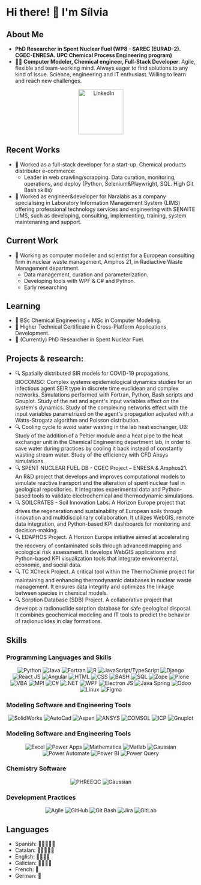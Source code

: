 # Hi there! 👋 I'm Sílvia

## About Me
- **PhD Researcher in Spent Nuclear Fuel (WP8 - SAREC (EURAD-2). CGEC-ENRESA. UPC Chemical Process Engineering program)**
- 👨‍💻 **Computer Modeler, Chemical engineer, Full-Stack Developer**: Agile, flexible and team-working mind. Always eager to find solutions to any kind of issue. Science, engineering and IT enthusiast. Willing to learn and reach new challenges.

<p align="center">
  <a href="https://www.linkedin.com/in/silvia-%C3%A1lvarez-d%C3%ADaz/" target="_blank"><img src="https://img.shields.io/badge/-LinkedIn-blue?style=flat-square&logo=linkedin&logoColor=white" alt="LinkedIn" width="120"></a>
</p>

## Recent Works
- 💼 Worked as a full-stack developer for a start-up. Chemical products distributor e-commerce:
  - Leader in web crawling/scrapping. Data curation, monitoring, operations, and deploy (Python, Selenium\&Playwright, SQL. High Git Bash skills)
- 💼 Worked as engineer&developer for Naralabs as a company specialising in Laboratory Information Management System (LIMS) offering professional technology services and engineering with SENAITE LIMS, such as developing, consulting, implementing, training, system maintenaning and support.

## Current Work
- 💼 Working as computer modeller and scientist for a European consulting firm in nuclear waste management, Amphos 21, in Radiactive Waste Management department.
  - Data management, curation and parameterization.
  - Developing tools with WPF & C# and Python.
  - Early researching

## Learning
- 🌱 BSc Chemical Engineering + MSc in Computer Modeling.
- 🌱 Higher Technical Certificate in Cross-Platform Applications Development.
- 🌱 (Currently) PhD Researcher in Spent Nuclear Fuel.

## Projects & research:
- 🔍 Spatially distributed SIR models for COVID-19 propagations, BIOCOMSC:
  Complex systems epidemiological dynamics studies for an infectious agent SEIR type in discrete time euclidean and complex networks. Simulations performed with Fortran, Python, Bash scripts and Gnuplot. Study of the net and agent's input variables effect on the system's dynamics. Study of the complexing networks effect with the input variables parametrized on the agent's propagation adjusted with a Watts-Strogatz algorithm and Poisson distribution.
- 🔍 Cooling cycle to avoid water wasting in the lab heat exchanger, UB:
  Study of the addition of a Peltier module and a heat pipe to the heat exchanger unit in the Chemical Engineering department lab, in order to save water during practices by cooling it back instead of constantly wasting stream water. Study of the efficiency with CFD Ansys simulations.
- 🔍 SPENT NUCLEAR FUEL DB - CGEC Project – ENRESA & Amphos21. An R&D project that develops and improves computational models to simulate reactive transport and the alteration of spent nuclear fuel in geological repositories. It integrates experimental data and Python-based tools to validate electrochemical and thermodynamic simulations.
- 🔍 SOILCRATES - Soil Innovation Labs. A Horizon Europe project that drives the regeneration and sustainability of European soils through innovation and multidisciplinary collaboration. It utilizes WebGIS, remote data integration, and Python-based KPI dashboards for monitoring and decision-making.
- 🔍 EDAPHOS Project. A Horizon Europe initiative aimed at accelerating the recovery of contaminated soils through advanced mapping and ecological risk assessment. It develops WebGIS applications and Python-based KPI visualization tools that integrate environmental, economic, and social data.
- 🔍 TC XCheck Project. A critical tool within the ThermoChimie project for maintaining and enhancing thermodynamic databases in nuclear waste management. It ensures data integrity and optimizes the linkage between species in chemical models.
- 🔍 Sorption Database (SDB) Project. A collaborative project that develops a radionuclide sorption database for safe geological disposal. It combines geochemical modeling and IT tools to predict the behavior of radionuclides in clay formations.

## Skills

### Programming Languages and Skills
<p align="center">
  <img src="https://img.shields.io/badge/-Python-yellow?style=for-the-badge&logo=python" alt="Python"> 
  <img src="https://img.shields.io/badge/-Java-red?style=for-the-badge&logo=java" alt="Java"> 
  <img src="https://img.shields.io/badge/-Fortran-blue?style=for-the-badge&logo=fortran" alt="Fortran"> 
  <img src="https://img.shields.io/badge/-R-informational?style=for-the-badge&logo=r" alt="R"> 
  <img src="https://img.shields.io/badge/-JS/TS-green?style=for-the-badge&logo=javascript" alt="JavaScript/TypeScript"> 
  <img src="https://img.shields.io/badge/-Django-darkgreen?style=for-the-badge&logo=django" alt="Django"> 
  <img src="https://img.shields.io/badge/-React-blue?style=for-the-badge&logo=react" alt="React JS"> 
  <img src="https://img.shields.io/badge/-Angular-red?style=for-the-badge&logo=angular" alt="Angular"> 
  <img src="https://img.shields.io/badge/-HTML-orange?style=for-the-badge&logo=html5" alt="HTML"> 
  <img src="https://img.shields.io/badge/-CSS-blueviolet?style=for-the-badge&logo=css3" alt="CSS"> 
  <img src="https://img.shields.io/badge/-BASH-lightgrey?style=for-the-badge&logo=gnu-bash" alt="BASH"> 
  <img src="https://img.shields.io/badge/-SQL-darkorange?style=for-the-badge&logo=mysql" alt="SQL"> 
  <img src="https://img.shields.io/badge/-Zope-blueviolet?style=for-the-badge&logo=zope" alt="Zope"> 
  <img src="https://img.shields.io/badge/-Plone-orange?style=for-the-badge&logo=plone" alt="Plone"> 
  <img src="https://img.shields.io/badge/-VBA-yellow?style=for-the-badge&logo=microsoft-excel" alt="VBA"> 
  <img src="https://img.shields.io/badge/-MPI-darkblue?style=for-the-badge&logo=mpi" alt="MPI"> 
  <img src="https://img.shields.io/badge/-C%23-purple?style=for-the-badge&logo=c-sharp" alt="C#"> 
  <img src="https://img.shields.io/badge/-.NET-blue?style=for-the-badge&logo=dotnet" alt=".NET"> 
  <img src="https://img.shields.io/badge/-WPF-darkblue?style=for-the-badge&logo=windows" alt="WPF"> 
  <img src="https://img.shields.io/badge/-Tkinter-lightgrey?style=for-the-badge&logo=python" alt="Electron JS"> 
  <img src="https://img.shields.io/badge/-Java_Spring-red?style=for-the-badge&logo=java" alt="Java Spring"> 
  <img src="https://img.shields.io/badge/-Odoo-blue?style=for-the-badge&logo=odoo" alt="Odoo"> 
  <img src="https://img.shields.io/badge/-Linux-black?style=for-the-badge&logo=linux" alt="Linux">
  <img src="https://img.shields.io/badge/-Figma-orange?style=flat-square&logo=figma" alt="Figma"> 
</p>

### Modeling Software and Engineering Tools
<p align="center">
  <img src="https://img.shields.io/badge/-SolidWorks-red?style=flat-square&logo=solidworks" alt="SolidWorks"> 
  <img src="https://img.shields.io/badge/-AutoCad-lightblue?style=flat-square&logo=autodesk" alt="AutoCad"> 
  <img src="https://img.shields.io/badge/-Aspen-lightgreen?style=flat-square&logo=aspen" alt="Aspen"> 
  <img src="https://img.shields.io/badge/-ANSYS-darkred?style=flat-square&logo=ansys" alt="ANSYS"> 
  <img src="https://img.shields.io/badge/-COMSOL-FF6600?style=flat-square" alt="COMSOL"> 
  <img src="https://img.shields.io/badge/-ICP-blue?style=flat-square" alt="ICP"> 
  <img src="https://img.shields.io/badge/-Gnuplot-lightpurple?style=flat-square&logo=gnuplot" alt="Gnuplot"> 
</p>

### Modeling Software and Engineering Tools
<p align="center">
  <img src="https://img.shields.io/badge/-Excel-green?style=flat-square&logo=microsoft-excel" alt="Excel"> 
  <img src="https://img.shields.io/badge/-Power%20Apps-blue?style=flat-square&logo=microsoft-powerpoint" alt="Power Apps"> 
  <img src="https://img.shields.io/badge/-Mathematica-purple?style=flat-square&logo=wolfram" alt="Mathematica"> 
  <img src="https://img.shields.io/badge/-Matlab-yellowgreen?style=flat-square&logo=mathworks" alt="Matlab"> 
  <img src="https://img.shields.io/badge/-Gaussian-blue?style=flat-square&logo=gnu-bash" alt="Gaussian"> 
  <img src="https://img.shields.io/badge/-Power%20Automate-blue?style=flat-square&logo=microsoft-powerpoint" alt="Power Automate"> 
  <img src="https://img.shields.io/badge/-Power%20BI-yellow?style=flat-square&logo=microsoft-power-bi" alt="Power BI"> 
  <img src="https://img.shields.io/badge/-Power%20Query-orange?style=flat-square&logo=microsoft-excel" alt="Power Query">
</p>

### Chemistry Software
<p align="center">
  <img src="https://img.shields.io/badge/-PHREEQC-brightgreen?style=for-the-badge" alt="PHREEQC"> 
  <img src="https://img.shields.io/badge/-Gaussian-blue?style=for-the-badge" alt="Gaussian">
</p>

### Development Practices
<p align="center">
  <img src="https://img.shields.io/badge/-Agile-blueviolet?style=flat-square&logo=agile" alt="Agile"> 
  <img src="https://img.shields.io/badge/-GitHub-black?style=flat-square&logo=github" alt="GitHub"> 
  <img src="https://img.shields.io/badge/-Git%20Bash-lightgrey?style=flat-square&logo=gnu-bash" alt="Git Bash"> 
  <img src="https://img.shields.io/badge/-Jira-red?style=flat-square&logo=jira" alt="Jira"> 
  <img src="https://img.shields.io/badge/-GitLab-orange?style=flat-square&logo=gitlab" alt="GitLab">
</p>

## Languages

- Spanish: 🌟🌟🌟🌟🌟
- Catalan: 🌟🌟🌟🌟🌟
- English: 🌟🌟🌟🌟
- Galician: 🌟🌟🌟🌟
- French: 🌟
- German: 🌟
